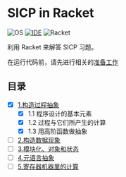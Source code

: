 # SICP in Racket

![OS](https://img.shields.io/badge/Ubuntu-18.04-orange.svg?link=https://ubuntu.com&logo=ubuntu)
[![IDE](https://img.shields.io/badge/code-Racket-blue.svg?logo=visual-studio-code)](https://marketplace.visualstudio.com/items?itemName=karyfoundation.racket)
![Racket](https://img.shields.io/badge/Racket-7.3-blue.svg?logo=data:image/svg+xml;base64,PD94bWwgdmVyc2lvbj0iMS4wIiBlbmNvZGluZz0idXRmLTgiPz4NCjwhLS0gR2VuZXJhdG9yOiBB%0D%0AZG9iZSBJbGx1c3RyYXRvciAxNS4xLjAsIFNWRyBFeHBvcnQgUGx1Zy1JbiAuIFNWRyBWZXJzaW9u%0D%0AOiA2LjAwIEJ1aWxkIDApICAtLT4NCjwhRE9DVFlQRSBzdmcgUFVCTElDICItLy9XM0MvL0RURCBT%0D%0AVkcgMS4xLy9FTiIgImh0dHA6Ly93d3cudzMub3JnL0dyYXBoaWNzL1NWRy8xLjEvRFREL3N2ZzEx%0D%0ALmR0ZCI+DQo8c3ZnIHZlcnNpb249IjEuMSIgaWQ9ImNpcmNsZV9waWVjZXMiIHhtbG5zPSJodHRw%0D%0AOi8vd3d3LnczLm9yZy8yMDAwL3N2ZyIgeG1sbnM6eGxpbms9Imh0dHA6Ly93d3cudzMub3JnLzE5%0D%0AOTkveGxpbmsiIHg9IjBweCINCgkgeT0iMHB4IiB3aWR0aD0iNTExLjg3NXB4IiBoZWlnaHQ9IjUx%0D%0AMS44MjRweCIgdmlld0JveD0iMCAwIDUxMS44NzUgNTExLjgyNCIgZW5hYmxlLWJhY2tncm91bmQ9%0D%0AIm5ldyAwIDAgNTExLjg3NSA1MTEuODI0Ig0KCSB4bWw6c3BhY2U9InByZXNlcnZlIj4NCjxjaXJj%0D%0AbGUgaWQ9ImNpcmNsZSIgZmlsbD0iI0ZGRkZGRiIgY3g9IjI1Ni4yNTIiIGN5PSIyNTUuOTg2IiBy%0D%0APSIyNTMuMDkzIi8+DQo8cGF0aCBpZD0iYmx1ZS1waWVjZSIgZmlsbD0iIzNFNUJBOSIgZD0iTTQ1%0D%0ANS4zOTgsNDEyLjE5N2MzMy43OTItNDMuMDIxLDUzLjk0Ni05Ny4yNjIsNTMuOTQ2LTE1Ni4yMTEN%0D%0ACgljMC0xMzkuNzc5LTExMy4zMTMtMjUzLjA5My0yNTMuMDkzLTI1My4wOTNjLTMwLjQwNiwwLTU5%0D%0ALjU1OCw1LjM2Ny04Ni41NjYsMTUuMTk3QzI3Mi40MzUsNzEuOTg5LDQwOC4zNDksMjQ3LjgzOSw0%0D%0ANTUuMzk4LDQxMi4xOTd6DQoJIi8+DQo8cGF0aCBpZD0ibGVmdC1yZWQtcGllY2UiIGZpbGw9IiM5%0D%0ARjFEMjAiIGQ9Ik0yMjAuMDAzLDE2NC4zMzdjLTM5LjQ4MS00Mi41MzMtODMuNjk1LTc2LjMxMi0x%0D%0AMzAuNTIzLTk4LjcxNQ0KCUMzNi41NzMsMTEyLjAxMSwzLjE1OSwxODAuMDkyLDMuMTU5LDI1NS45%0D%0AODZjMCw2My44MTQsMjMuNjI2LDEyMi4xMDQsNjIuNTk3LDE2Ni42MjMNCglDMTAwLjExMSwzMTku%0D%0AMzkyLDE2NC42OTcsMjE5LjkwNywyMjAuMDAzLDE2NC4zMzd6Ii8+DQo8cGF0aCBpZD0iYm90dG9t%0D%0ALXJlZC1waWVjZSIgZmlsbD0iIzlGMUQyMCIgZD0iTTI2Ni42MzgsMjIxLjcyN2MtNTQuNzkyLDU5%0D%0ALjA1MS0xMDkuMzkyLDE2Mi40MjItMTI5LjE1MiwyNTcuNzk0DQoJYzM1LjQxOSwxOC44NTcsNzUu%0D%0AODQsMjkuNTU5LDExOC43NjYsMjkuNTU5YzQ0LjEzMiwwLDg1LjYxOC0xMS4zMDYsMTIxLjc0LTMx%0D%0ALjE2M0MzNTcuMTcxLDM4MS43MTIsMzE3Ljg2OCwyOTMuNjA0LDI2Ni42MzgsMjIxLjcyNw0KCXoi%0D%0ALz4NCjwvc3ZnPg0K)

利用 Racket 来解答 SICP 习题。

在运行代码前，请先进行相关的[准备工作](Preparatory.md)

## 目录

- [x] [1.构造过程抽象](1)
  - [x]  1.1 程序设计的基本元素
  - [x]  1.2 过程与它们所产生的计算
  - [x]  1.3 用高阶函数做抽象
- [ ] [2.构造数据现象](2)
- [ ] [3.模块化、对象和状态](3)
- [ ] [4.元语言抽象](4)
- [ ] [5.寄存器机器里的计算](5)
